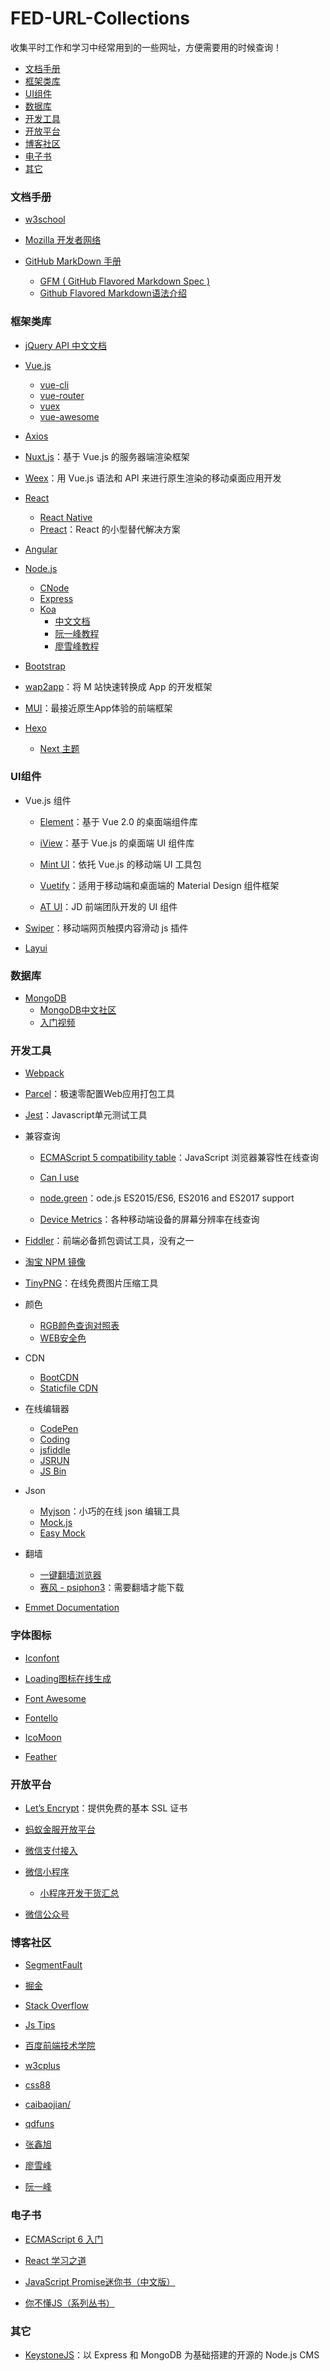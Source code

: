 # FED-URL-Collections
收集平时工作和学习中经常用到的一些网址，方便需要用的时候查询！

* [文档手册](#文档手册)
* [框架类库](#框架类库)
* [UI组件](#ui组件)
* [数据库](#数据库)
* [开发工具](#开发工具)
* [开放平台](#开放平台)
* [博客社区](#博客社区)
* [电子书](#电子书)
* [其它](#其它)

### 文档手册

- [w3school](http://www.w3school.com.cn/)

- [Mozilla 开发者网络](https://developer.mozilla.org/zh-CN/)

- [GitHub MarkDown 手册](https://help.github.com/categories/writing-on-github/) 
    - [GFM ( GitHub Flavored Markdown Spec )](https://github.github.com/gfm/)
    - [Github Flavored Markdown语法介绍](https://github.com/guodongxiaren/README)

### 框架类库
- [jQuery API 中文文档](https://www.jquery123.com/)

- [Vue.js](https://cn.vuejs.org/)
    - [vue-cli](https://github.com/vuejs/vue-cli)
    - [vue-router](https://github.com/vuejs/vue-router)
    - [vuex](https://github.com/vuejs/vuex)
    - [vue-awesome](https://github.com/vuejs/awesome-vue)

- [Axios](https://github.com/axios/axios)

- [Nuxt.js](https://zh.nuxtjs.org/)：基于 Vue.js 的服务器端渲染框架

- [Weex](https://weex.apache.org/)：用 Vue.js 语法和 API 来进行原生渲染的移动桌面应用开发

- [React](https://reactjs.org/)
    - [React Native](http://facebook.github.io/react-native/)
    - [Preact](https://preactjs.com/)：React 的小型替代解决方案

- [Angular](https://angularjs.org/)

- [Node.js](https://nodejs.org/zh-cn/)
    - [CNode](https://cnodejs.org/)
    - [Express](https://expressjs.com/)
    - [Koa](https://www.npmjs.com/package/koa2)
        - [中文文档](https://koa.bootcss.com/)
        - [阮一峰教程](http://www.ruanyifeng.com/blog/2017/08/koa.html)
        - [廖雪峰教程](https://www.liaoxuefeng.com/wiki/001434446689867b27157e896e74d51a89c25cc8b43bdb3000/001434501579966ab03decb0dd246e1a6799dd653a15e1b000)

- [Bootstrap](http://www.bootcss.com/)

- [wap2app](http://www.dcloud.io/wap2app.html)：将 M 站快速转换成 App 的开发框架

- [MUI](http://www.dcloud.io/mui.html)：最接近原生App体验的前端框架

- [Hexo](https://hexo.io/zh-cn/)
    - [Next 主题](http://theme-next.iissnan.com/)


### UI组件
- Vue.js 组件
    - [Element](http://element-cn.eleme.io/#/zh-CN)：基于 Vue 2.0 的桌面端组件库

    - [iView](https://www.iviewui.com/)：基于 Vue.js 的桌面端 UI 组件库

    - [Mint UI](http://mint-ui.github.io/#!/zh-cn)：依托 Vue.js 的移动端 UI 工具包

    - [Vuetify](https://vuetifyjs.com/zh-Hans/)：适用于移动端和桌面端的 Material Design 组件框架

    - [AT UI](https://at-ui.github.io/at-ui/#/zh)：JD 前端团队开发的 UI 组件

- [Swiper](http://www.swiper.com.cn/)：移动端网页触摸内容滑动 js 插件

- [Layui](http://www.layui.com/)


### 数据库
- [MongoDB](https://www.mongodb.com/)
    - [MongoDB中文社区](http://mongoing.com/)
    - [入门视频](https://www.imooc.com/learn/295)


### 开发工具

- [Webpack](https://doc.webpack-china.org/)

- [Parcel](https://parceljs.org/)：极速零配置Web应用打包工具

- [Jest](https://facebook.github.io/jest/)：Javascript单元测试工具

- 兼容查询

    - [ECMAScript 5 compatibility table](http://kangax.github.io/compat-table/es5/)：JavaScript 浏览器兼容性在线查询

    - [Can I use](https://caniuse.com/)
    - [node.green](http://node.green/)：ode.js ES2015/ES6, ES2016 and ES2017 support
    - [Device Metrics](https://material.io/devices/)：各种移动端设备的屏幕分辨率在线查询

- [Fiddler](http://www.telerik.com/fiddler)：前端必备抓包调试工具，没有之一

- [淘宝 NPM 镜像](https://npm.taobao.org/)

- [TinyPNG](https://tinypng.com/)：在线免费图片压缩工具

- 颜色

    - [RGB颜色查询对照表](http://www.20z.com/yanse/)
    - [WEB安全色](http://www.bootcss.com/p/websafecolors/)

- CDN

    - [BootCDN](http://www.bootcdn.cn/)
    - [Staticfile CDN](https://www.staticfile.org/)

- 在线编辑器
    - [CodePen](https://codepen.io/)
    - [Coding](https://coding.net/)
    - [jsfiddle](https://jsfiddle.net/)
    - [JSRUN](http://jsrun.net/)
    - [JS Bin](http://jsbin.com/)

- Json

    - [Myjson](http://myjson.com/)：小巧的在线 json 编辑工具
    - [Mock.js](http://mockjs.com/)
    - [Easy Mock](https://www.easy-mock.com/login)


- 翻墙

    - [一键翻墙浏览器](https://github.com/Alvin9999/new-pac/wiki)
    - [赛风 - psiphon3](https://s3.amazonaws.com/psiphone/web/4vul-knjv-amkn/zh/download.html#direct)：需要翻墙才能下载


- [Emmet Documentation](https://docs.emmet.io/cheat-sheet/)

### 字体图标

- [Iconfont](http://iconfont.cn/)

- [Loading图标在线生成](http://ajaxload.info/)

- [Font Awesome](http://www.bootcss.com/p/font-awesome/)

- [Fontello](http://fontello.com/)

- [IcoMoon](https://icomoon.io/app/#/select)

- [Feather](https://feathericons.com/)

### 开放平台

- [Let’s Encrypt](https://letsencrypt.org/)：提供免费的基本 SSL 证书

- [蚂蚁金服开放平台](https://open.alipay.com/platform/home.htm)

- [微信支付接入](https://pay.weixin.qq.com/guide/index.shtml)

- [微信小程序](https://mp.weixin.qq.com/cgi-bin/wx)
    - [小程序开发干货汇总](https://github.com/xiaobei666/weixin-xiaochengxu666-info)

- [微信公众号](https://mp.weixin.qq.com/)

### 博客社区
- [SegmentFault](https://segmentfault.com/)

- [掘金](https://juejin.im/)

- [Stack Overflow](http://stackoverflow.com/)

- [Js Tips](http://www.jstips.co/)

- [百度前端技术学院](http://ife.baidu.com/)

- [w3cplus](https://www.w3cplus.com/)

- [css88](http://www.css88.com/)

- [caibaojian/](http://caibaojian.com/)

- [qdfuns](https://www.qdfuns.com/)

- [张鑫旭](http://www.zhangxinxu.com/)

- [廖雪峰](https://www.liaoxuefeng.com/)

- [阮一峰](http://www.ruanyifeng.com/blog/)


### 电子书

 - [ECMAScript 6 入门](http://es6.ruanyifeng.com/)

 - [React 学习之道](https://leanpub.com/the-road-to-learn-react-chinese)

 - [JavaScript Promise迷你书（中文版）](http://liubin.org/promises-book/)

 - [你不懂JS（系列丛书）](https://github.com/getify/You-Dont-Know-JS/tree/1ed-zh-CN)


### 其它

- [KeystoneJS](http://keystonejs.com/)：以 Express 和 MongoDB 为基础搭建的开源的 Node.js CMS
